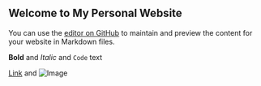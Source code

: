## Welcome to My Personal Website

You can use the [editor on GitHub](https://github.com/William-WFC/william/edit/master/README.md) to maintain and preview the content for your website in Markdown files.

**Bold** and _Italic_ and `Code` text

[Link](url) and ![Image](src)

